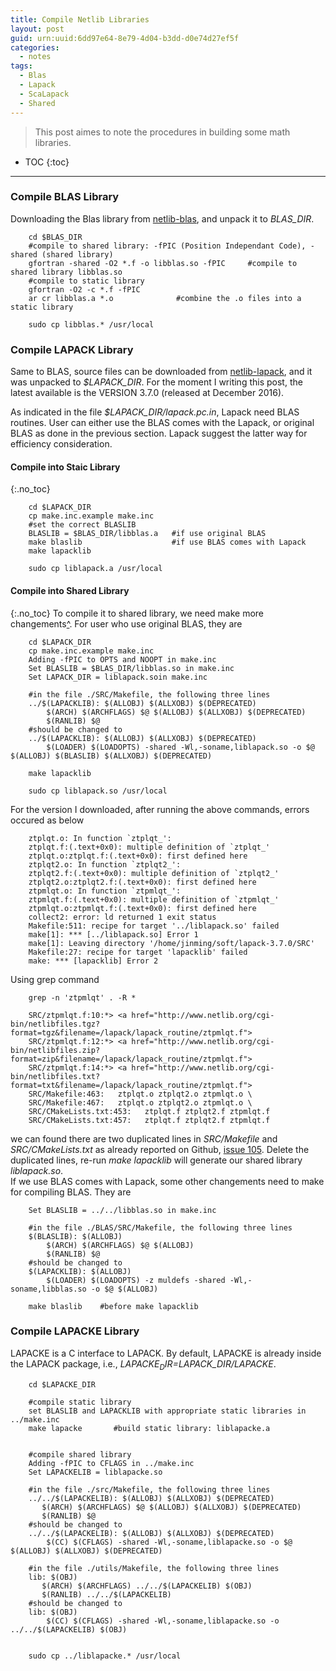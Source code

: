 ```yaml
---
title: Compile Netlib Libraries
layout: post
guid: urn:uuid:6dd97e64-8e79-4d04-b3dd-d0e74d27ef5f
categories:
  - notes
tags:
  - Blas
  - Lapack
  - ScaLapack
  - Shared
---
```


> This post aimes to note the procedures in building some math libraries.


* TOC
{:toc}

---

### Compile BLAS Library
Downloading the Blas library from [netlib-blas](http://www.netlib.org/blas/), and unpack it to *BLAS_DIR*.

```
    cd $BLAS_DIR
    #compile to shared library: -fPIC (Position Independant Code), -shared (shared library)
    gfortran -shared -O2 *.f -o libblas.so -fPIC     #compile to shared library libblas.so
    #compile to static library
    gfortran -O2 -c *.f -fPIC 
    ar cr libblas.a *.o              #combine the .o files into a static library

    sudo cp libblas.* /usr/local
```

### Compile LAPACK Library
Same to BLAS, source files can be downloaded from [netlib-lapack](http://www.netlib.org/lapack/), and it was unpacked to *$LAPACK_DIR*.
For the moment I writing this post, the latest available is the VERSION 3.7.0 (released at December 2016).

As indicated in the file *$LAPACK_DIR/lapack.pc.in*, Lapack need BLAS routines. User can either use the BLAS comes with the Lapack, 
or original BLAS as done in the previous section. Lapack suggest the latter way for efficiency consideration.

#### Compile into Staic Library
{:.no_toc}

```
    cd $LAPACK_DIR
    cp make.inc.example make.inc
    #set the correct BLASLIB
    BLASLIB = $BLAS_DIR/libblas.a   #if use original BLAS
    make blaslib                    #if use BLAS comes with Lapack
    make lapacklib

    sudo cp liblapack.a /usr/local
```

#### Compile into Shared Library
{:.no_toc}
To compile it to shared library, we need make more changements[^](http://stackoverflow.com/questions/23463240/how-to-compile-lapack-so-that-it-can-be-used-correctly-during-installation-of-oc).
For user who use original BLAS, they are

```
    cd $LAPACK_DIR
    cp make.inc.example make.inc
    Adding -fPIC to OPTS and NOOPT in make.inc
    Set BLASLIB = $BLAS_DIR/libblas.so in make.inc 
    Set LAPACK_DIR = liblapack.soin make.inc

    #in the file ./SRC/Makefile, the following three lines
    ../$(LAPACKLIB): $(ALLOBJ) $(ALLXOBJ) $(DEPRECATED)
        $(ARCH) $(ARCHFLAGS) $@ $(ALLOBJ) $(ALLXOBJ) $(DEPRECATED)
        $(RANLIB) $@
    #should be changed to
    ../$(LAPACKLIB): $(ALLOBJ) $(ALLXOBJ) $(DEPRECATED)
        $(LOADER) $(LOADOPTS) -shared -Wl,-soname,liblapack.so -o $@ $(ALLOBJ) $(BLASLIB) $(ALLXOBJ) $(DEPRECATED)

    make lapacklib

    sudo cp liblapack.so /usr/local
```

For the version I downloaded, after running the above commands, errors occured as below

```
    ztplqt.o: In function `ztplqt_':
    ztplqt.f:(.text+0x0): multiple definition of `ztplqt_'
    ztplqt.o:ztplqt.f:(.text+0x0): first defined here
    ztplqt2.o: In function `ztplqt2_':
    ztplqt2.f:(.text+0x0): multiple definition of `ztplqt2_'
    ztplqt2.o:ztplqt2.f:(.text+0x0): first defined here
    ztpmlqt.o: In function `ztpmlqt_':
    ztpmlqt.f:(.text+0x0): multiple definition of `ztpmlqt_'
    ztpmlqt.o:ztpmlqt.f:(.text+0x0): first defined here
    collect2: error: ld returned 1 exit status
    Makefile:511: recipe for target '../liblapack.so' failed
    make[1]: *** [../liblapack.so] Error 1
    make[1]: Leaving directory '/home/jinming/soft/lapack-3.7.0/SRC'
    Makefile:27: recipe for target 'lapacklib' failed
    make: *** [lapacklib] Error 2
```

Using grep command 

```
    grep -n 'ztpmlqt' . -R *

    SRC/ztpmlqt.f:10:*> <a href="http://www.netlib.org/cgi-bin/netlibfiles.tgz?format=tgz&filename=/lapack/lapack_routine/ztpmlqt.f">
    SRC/ztpmlqt.f:12:*> <a href="http://www.netlib.org/cgi-bin/netlibfiles.zip?format=zip&filename=/lapack/lapack_routine/ztpmlqt.f">
    SRC/ztpmlqt.f:14:*> <a href="http://www.netlib.org/cgi-bin/netlibfiles.txt?format=txt&filename=/lapack/lapack_routine/ztpmlqt.f">
    SRC/Makefile:463:   ztplqt.o ztplqt2.o ztpmlqt.o \
    SRC/Makefile:467:   ztplqt.o ztplqt2.o ztpmlqt.o \
    SRC/CMakeLists.txt:453:   ztplqt.f ztplqt2.f ztpmlqt.f
    SRC/CMakeLists.txt:457:   ztplqt.f ztplqt2.f ztpmlqt.f
```

we can found there are two duplicated lines in *SRC/Makefile* and *SRC/CMakeLists.txt* as already reported on Github, [issue 105](https://github.com/Reference-LAPACK/lapack/issues/105).
Delete the duplicated lines, re-run *make lapacklib* will generate our shared library *liblapack.so*.  
If we use BLAS comes with Lapack, some other changements  need to make for compiling BLAS. They are

```
    Set BLASLIB = ../../libblas.so in make.inc

    #in the file ./BLAS/SRC/Makefile, the following three lines
    $(BLASLIB): $(ALLOBJ)
        $(ARCH) $(ARCHFLAGS) $@ $(ALLOBJ)
        $(RANLIB) $@
    #should be changed to
    $(LAPACKLIB): $(ALLOBJ)
        $(LOADER) $(LOADOPTS) -z muldefs -shared -Wl,-soname,libblas.so -o $@ $(ALLOBJ)

    make blaslib    #before make lapacklib
```


### Compile LAPACKE Library
LAPACKE is a C interface to LAPACK. By default, LAPACKE is already inside the LAPACK package, i.e., *$LAPACKE_DIR=$LAPACK_DIR/LAPACKE*.

```
    cd $LAPACKE_DIR

    #compile static library
    set BLASLIB and LAPACKLIB with appropriate static libraries in ../make.inc
    make lapacke       #build static library: liblapacke.a


    #compile shared library
    Adding -fPIC to CFLAGS in ../make.inc
    Set LAPACKELIB = liblapacke.so

    #in the file ./src/Makefile, the following three lines
    ../../$(LAPACKELIB): $(ALLOBJ) $(ALLXOBJ) $(DEPRECATED)
       $(ARCH) $(ARCHFLAGS) $@ $(ALLOBJ) $(ALLXOBJ) $(DEPRECATED)
       $(RANLIB) $@
    #should be changed to
    ../../$(LAPACKELIB): $(ALLOBJ) $(ALLXOBJ) $(DEPRECATED)
        $(CC) $(CFLAGS) -shared -Wl,-soname,liblapacke.so -o $@ $(ALLOBJ) $(ALLXOBJ) $(DEPRECATED)

    #in the file ./utils/Makefile, the following three lines
    lib: $(OBJ)
       $(ARCH) $(ARCHFLAGS) ../../$(LAPACKELIB) $(OBJ)
       $(RANLIB) ../../$(LAPACKELIB)
    #should be changed to
    lib: $(OBJ)
        $(CC) $(CFLAGS) -shared -Wl,-soname,liblapacke.so -o ../../$(LAPACKELIB) $(OBJ)


    sudo cp ../liblapacke.* /usr/local
```
